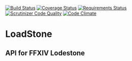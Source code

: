 [![Build Status](https://travis-ci.org/Demotivated/loadstone.svg?branch=master)](https://travis-ci.org/Demotivated/loadstone) 
[![Coverage Status](https://coveralls.io/repos/Demotivated/loadstone/badge.svg?branch=master&service=github)](https://coveralls.io/github/Demotivated/loadstone?branch=master)
[![Requirements Status](https://requires.io/github/Demotivated/loadstone/requirements.svg?branch=master)](https://requires.io/github/Demotivated/loadstone/requirements/?branch=master)
[![Scrutinizer Code Quality](https://scrutinizer-ci.com/g/Demotivated/loadstone/badges/quality-score.png?b=master)](https://scrutinizer-ci.com/g/Demotivated/loadstone/?branch=master)
[![Code Climate](https://codeclimate.com/github/Demotivated/loadstone/badges/gpa.svg)](https://codeclimate.com/github/Demotivated/loadstone)

# LoadStone

## API for FFXIV Lodestone